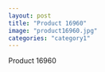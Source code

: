 ```yaml
---
layout: post
title: "Product 16960"
image: "product16960.jpg"
categories: "category1"
---
```

Product 16960
